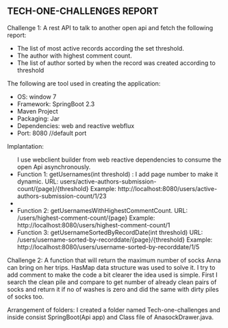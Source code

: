 <h2>TECH-ONE-CHALLENGES REPORT</h2>
<p>
Challenge 1:
 A rest API to talk to another open api and fetch the following report:
<ul>
 <li>The list of most active records according the set threshold. </li>
 <li>The author with highest comment count.</li>
 <li>The list of author sorted by when the record was created according to threshold</li>
</ul>


</p>
<p>
The following are tool used in creating the application:
 <ul>
  <li>OS: window 7 </li>
  <li> Framework: SpringBoot  2.3 </li>
  <li> Maven Project </li>
  <li>Packaging: Jar </li>
  <li>Dependencies: web and reactive webflux </li>
  <li>Port: 8080 //default port </li>
  </ul>
</p>
<p>
Implantation:
 <ul>
I use webclient builder from web reactive dependencies to consume the open Api asynchronously.
<li>Function 1: getUsernames(int threshold) : I add page number to make it dynamic.
URL: users/active-authors-submission-count/{page}/{threshold}
Example: http://localhost:8080/users/active-authors-submission-count/1/23 <li>
<li>Function 2: getUsernamesWithHighestCommentCount.
URL:  /users/highest-comment-count/{page}
 Example: http://localhost:8080/users/highest-comment-count/1 </li>
<li>Function 3: getUsernameSortedByRecordDate(int threshold)
URL: /users/username-sorted-by-recorddate/{page}/{threshold} 
 Example: http://localhost:8080/users/username-sorted-by-recorddate/1/5 </li>
</ul>
</p>
<p>
Challenge 2:  A function that will return the maximum number of socks Anna can bring on her trips.
HasMap data structure was used to solve it. I try to add comment to make the code a bit clearer the idea used is simple. First I search the clean pile and compare to get number of already clean pairs of socks and return it if no of washes is zero and did the same with dirty piles of socks too.
</p>
<p>
Arrangement of folders: 
I created a folder named Tech-one-challenges and inside consist SpringBoot(Api app) and Class file of AnasockDrawer.java.
 </p>
